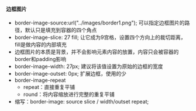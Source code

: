 #### 边框图片

- border-image-source:url("../images/border1.png"); 可以指定边框图片的路径，默认只是填充到容器的四个角点
- border-image-slice: 27 fill;  让它成为9宫格，设置四个方向上的裁切距离，fill是做内容的内部填充
- 边框图片的本质是背景，并不会影响元素内容的放置，内容只会被容器的border和padding影响
- border-image-width: 27px;  建议将该值设置为原始的边框的宽度
- border-image-outset: 0px;  扩展边框，使用的少
- border-image-repeat
  - repeat：直接重复平铺
  - round：将内容缩放进行完整的重复平铺
- 缩写：border-image: source slice  /  width/outset  repeat;

